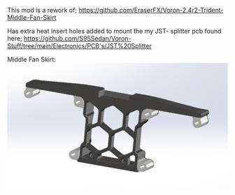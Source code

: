 This mod is a rework of;
https://github.com/EraserFX/Voron-2.4r2-Trident-Middle-Fan-Skirt

Has extra heat insert holes added to mount the my JST- splitter pcb found here;
https://github.com/S95Sedan/Voron-Stuff/tree/main/Electronics/PCB's/JST%20Splitter

Middle Fan Skirt:<br>
![](https://github.com/S95Sedan/Voron-Stuff/blob/main/Exterior/Middle%20Fan%20Skirt/images/middle_skirt.jpg)
